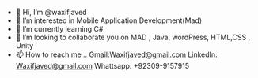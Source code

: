 - 👋 Hi, I’m @waxifjaved
- 👀 I’m interested in Mobile Application Development(Mad)
- 🌱 I’m currently learning C#
- 💞️ I’m looking to collaborate you on MAD , Java, wordPress, HTML,CSS , Unity
- 📫 How to reach me ..
Gmail:Waxifjaved@gmail.com
LinkedIn: Waxifjaved@gmail.com
Whattsapp: +92309-9157915


<!---
waxifjaved/waxifjaved is a ✨ special ✨ repository because its `README.md` (this file) appears on your GitHub profile.
You can click the Preview link to take a look at your changes.
--->
